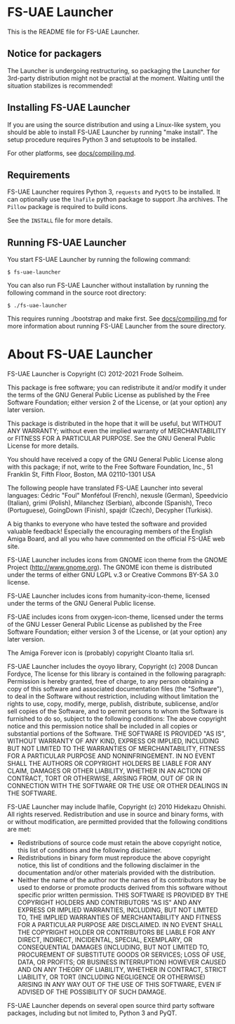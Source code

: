 # FS-UAE Launcher

This is the README file for FS-UAE Launcher.

## Notice for packagers

The Launcher is undergoing restructuring, so packaging the Launcher for 
3rd-party distribution might not be practial at the moment. Waiting until the
situation stabilizes is recommended!

## Installing FS-UAE Launcher

If you are using the source distribution and using a Linux-like system, you
should be able to install FS-UAE Launcher by running "make install". The
setup procedure requires Python 3 and setuptools to be installed.

For other platforms, see [docs/compiling.md]([docs/compiling.md]).

## Requirements

FS-UAE Launcher requires Python 3, `requests` and `PyQt5` to be installed.
It can optionally use the `lhafile` python package to support .lha archives.
The `Pillow` package is required to build icons.

See the `INSTALL` file for more details.

## Running FS-UAE Launcher

You start FS-UAE Launcher by running the following command:

    $ fs-uae-launcher

You can also run FS-UAE Launcher without installation by running the
following command in the source root directory:

    $ ./fs-uae-launcher

This requires running ./bootstrap and make first. See
[docs/compiling.md]([docs/compiling.md]) for more information about running
FS-UAE Launcher from the soure directory.

# About FS-UAE Launcher

FS-UAE Launcher is Copyright (C) 2012-2021 Frode Solheim.

This package is free software; you can redistribute it and/or modify it under
the terms of the GNU General Public License as published by the Free Software
Foundation; either version 2 of the License, or (at your option) any later
version.

This package is distributed in the hope that it will be useful, but WITHOUT
ANY WARRANTY; without even the implied warranty of MERCHANTABILITY or FITNESS
FOR A PARTICULAR PURPOSE. See the GNU General Public License for more details.

You should have received a copy of the GNU General Public License along with
this package; if not, write to the Free Software Foundation, Inc.,
51 Franklin St, Fifth Floor, Boston, MA  02110-1301 USA

The following people have translated FS-UAE Launcher into several languages: 
Cédric "Foul" Monféfoul (French), nexusle (German), Speedvicio (Italian),
grimi (Polish), Milanchez (Serbian), albconde (Spanish), Treco (Portuguese),
GoingDown (Finish), spajdr (Czech), Decypher (Turkisk).

A big thanks to everyone who have tested the software and provided valuable
feedback! Especially the encouraging members of the English Amiga Board, and
all you who have commented on the official FS-UAE web site.

FS-UAE Launcher includes icons from GNOME icon theme from the GNOME Project
(http://www.gnome.org). The GNOME icon theme is distributed under the terms
of either GNU LGPL v.3 or Creative Commons BY-SA 3.0 license.

FS-UAE Launcher includes icons from humanity-icon-theme, licensed under the
terms of the GNU General Public license.

FS-UAE includes icons from oxygen-icon-theme, licensed under the terms of the
GNU Lesser General Public License as published by the Free Software
Foundation; either version 3 of the License, or (at your option) any later
version.

The Amiga Forever icon is (probably) copyright Cloanto Italia srl.

FS-UAE Launcher includes the oyoyo library, Copyright (c) 2008 Duncan Fordyce,
The license for this library is contained in the following paragraph:
Permission is hereby granted, free of charge, to any person obtaining a copy
of this software and associated documentation files (the "Software"), to deal
in the Software without restriction, including without limitation the rights
to use, copy, modify, merge, publish, distribute, sublicense, and/or sell
copies of the Software, and to permit persons to whom the Software is
furnished to do so, subject to the following conditions:
The above copyright notice and this permission notice shall be included in
all copies or substantial portions of the Software. THE SOFTWARE IS PROVIDED
"AS IS", WITHOUT WARRANTY OF ANY KIND, EXPRESS OR IMPLIED, INCLUDING BUT NOT
LIMITED TO THE WARRANTIES OF MERCHANTABILITY, FITNESS FOR A PARTICULAR PURPOSE
AND NONINFRINGEMENT. IN NO EVENT SHALL THE AUTHORS OR COPYRIGHT HOLDERS BE
LIABLE FOR ANY CLAIM, DAMAGES OR OTHER LIABILITY, WHETHER IN AN ACTION OF
CONTRACT, TORT OR OTHERWISE, ARISING FROM, OUT OF OR IN CONNECTION WITH THE
SOFTWARE OR THE USE OR OTHER DEALINGS IN THE SOFTWARE.

FS-UAE Launcher may include lhafile, Copyright (c) 2010 Hidekazu Ohnishi.
All rights reserved. Redistribution and use in source and binary forms,
with or without modification, are permitted provided that the following
conditions are met:
* Redistributions of source code must retain the above copyright notice,
  this list of conditions and the following disclaimer.
* Redistributions in binary form must reproduce the above copyright notice,
  this list of conditions and the following disclaimer in the documentation
  and/or other materials provided with the distribution.
* Neither the name of the author nor the names of its contributors may be
  used to endorse or promote products derived from this software without
  specific prior written permission.
THIS SOFTWARE IS PROVIDED BY THE COPYRIGHT HOLDERS AND CONTRIBUTORS "AS IS"
AND ANY EXPRESS OR IMPLIED WARRANTIES, INCLUDING, BUT NOT LIMITED TO, THE
IMPLIED WARRANTIES OF MERCHANTABILITY AND FITNESS FOR A PARTICULAR PURPOSE
ARE DISCLAIMED. IN NO EVENT SHALL THE COPYRIGHT HOLDER OR CONTRIBUTORS BE
LIABLE FOR ANY DIRECT, INDIRECT, INCIDENTAL, SPECIAL, EXEMPLARY, OR
CONSEQUENTIAL DAMAGES (INCLUDING, BUT NOT LIMITED TO, PROCUREMENT OF
SUBSTITUTE GOODS OR SERVICES; LOSS OF USE, DATA, OR PROFITS; OR BUSINESS
INTERRUPTION) HOWEVER CAUSED AND ON ANY THEORY OF LIABILITY, WHETHER IN
CONTRACT, STRICT LIABILITY, OR TORT (INCLUDING NEGLIGENCE OR OTHERWISE)
ARISING IN ANY WAY OUT OF THE USE OF THIS SOFTWARE, EVEN IF ADVISED OF THE
POSSIBILITY OF SUCH DAMAGE.

FS-UAE Launcher depends on several open source third party software packages,
including but not limited to, Python 3 and PyQT.
